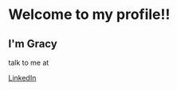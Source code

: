 <h1>Welcome to my profile!!</h1>
<h2>I'm Gracy</h2>
<p>talk to me at</p>
<a href="https://www.linkedin.com/in/gracyelesantos/">LinkedIn</a>
